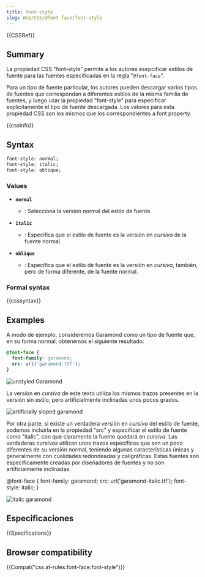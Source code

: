 ```yaml
---
title: font-style
slug: Web/CSS/@font-face/font-style
---
```


{{CSSRef}}

## Summary

La propiedad CSS "font-style" permite a los autores esepcificar estilos de fuente para las fuentes especificadas en la regla "`@font-face`".

Para un tipo de fuente particular, los autores pueden descargar varios tipos de fuentes que correspondan a diferentes estilos de la misma familia de fuentes, y luego usar la propiedad "font-style" para especificar explicitamente el tipo de fuente descargada. Los valores para esta propiedad CSS son los mismos que los correspondientes a font property.

{{cssinfo}}

## Syntax

```css
font-style: normal;
font-style: italic;
font-style: oblique;
```

### Values

- **`normal`**
  - : Selecciona la version normal del estilo de fuente.

- **`italic`**
  - : Especifica que el estilo de fuente es la versión en _cursiva_ de la fuente normal.

- **`oblique`**
  - : Especifica que el estilo de fuente es la versión en _cursiva_, también, pero de forma diferente, de la fuente normal.

### Formal syntax

{{csssyntax}}

## Examples

A modo de ejemplo, consideremos Garamond como un tipo de fuente que, en su forma normal, obtenemos el siguiente resultado:

```css
@font-face {
  font-family: garamond;
  src: url('garamond.ttf');
}
```

![unstyled Garamond](https://mdn.mozillademos.org/files/12265/garamondunstyled.JPG)

La versión en _cursiva_ de este texto utiliza los mismos trazos presentes en la versión sin estilo, pero artificialmente inclinadas unos pocos grados.

![artificially sloped garamond](https://mdn.mozillademos.org/files/12267/garamondartificialstyle.JPG)

Por otra parte, si existe un verdadera versión en _cursiva_ del estilo de fuente, podemos incluirla en la propiedad "src" y especificar el estilo de fuente como "italic", con que claramente la fuente quedará en _cursiva_. Las verdaderas _cursivas_ utilizan unos trazos específicos que son un poco diferentes de su versión normal, teniendo algunas características únicas y generalmente con cualidades redondeadas y caligráficas. Estas fuentes son específicamente creadas por diseñadores de fuentes y no son artificialmente inclinadas.

@font-face { font-family: garamond; src: url('garamond-italic.ttf'); font-style: italic; }

![italic garamond](https://mdn.mozillademos.org/files/12269/garamonditalic.JPG)

## Especificaciones

{{Specifications}}

## Browser compatibility

{{Compat("css.at-rules.font-face.font-style")}}
